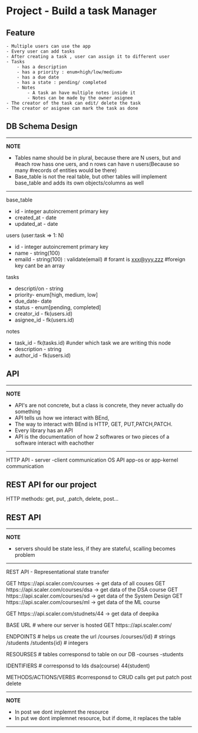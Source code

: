 # Project - Build a task Manager

## Feature
	- Multiple users can use the app
	- Every user can add tasks
	- After creating a task , user can assign it to different user
	- Tasks
		- has a description
		- has a priority : enum<high/low/medium>
		- has a due date
		- has a state : pending/ completed
		- Notes
			- A task an have multiple notes inside it
			- Notes can be made by the owner asignee
	- The creator of the task can edit/ delete the task
	- The creator or asignee can mark the task as done


## DB Schema Design
---
**NOTE**

- Tables name should be in plural, because there are N users, but and #each row hass one uers, and n rows can have n users(Because so many #records of entities would be there)
- Base_table is not the real table, but other tables will implement base_table and adds its own objects/columns as well
---
base_table
- id - integer autoincrement primary key	
- created_at - date
- updated_at - date	


users 
(user:task => 1: N)
- id - integer autoincrement primary key
- name - string(100)
- emaild -  string(100) : validate(email) #  foramt is xxx@yyy.zzz #foreign key cant be an array 

tasks
- descripti/on - string
- priority- enum[high, medium, low]	
- due_date- date
- status - enum[pending, completed]
- creator_id - fk(users.id)
- asignee_id - fk(users.id)

notes
- task_id - fk(tasks.id) #under which task we are writing this node
- description - string
- author_id - fk(users.id)

## API 
---
**NOTE**

- API's are not concrete, but a class is concrete, they never actually do something
- API tells us how we interact with BEnd, 
- The way to interact with BEnd is HTTP, GET, PUT,PATCH,PATCH.
- Every library has an API
- API is the documentation of how 2 softwares or two pieces of a software interact with eachother
---

HTTP API - server -client communication
OS API app-os or app-kernel communication

## REST API for our project
HTTP methods: get, put, ,patch, delete, post...

## REST API
---
**NOTE**
- servers should be state less, if they are stateful, scalling becomes problem
---
REST API -  Representational state transfer

GET	https:://api.scaler.com/courses      -> get data of all couses
GET	https:://api.scaler.com/courses/dsa  -> get data of the DSA course
GET	https:://api.scaler.com/courses/sd   -> get data of the System Design
GET	https:://api.scaler.com/courses/ml   -> get data of the ML course


GET	https:://api.scaler.com/studnets/44  -> get data of deepika

BASE URL # where our server is hosted
GET	https:://api.scaler.com/

ENDPOINTS # helps us create the url
/courses
/courses/{id}  # strings
/students
/students{id}  # integers

RESOURSES # tables corresponsd to table on our DB
-courses
-students

IDENTIFIERS # corresponsd to Ids
dsa(course)
44(student)

METHODS/ACTIONS/VERBS #corresponsd to CRUD calls
get
put
patch
post
delete

---
**NOTE**

- In post we dont implemnt the resource
- In put we dont implemnet resource, but if dome, it replaces the table	
 ---






